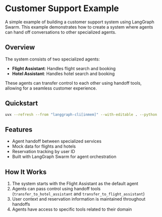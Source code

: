 # Customer Support Example

A simple example of building a customer support system using LangGraph Swarm. This example demonstrates how to create a system where agents can hand off conversations to other specialized agents.

## Overview

The system consists of two specialized agents:
- **Flight Assistant**: Handles flight search and booking
- **Hotel Assistant**: Handles hotel search and booking

These agents can transfer control to each other using handoff tools, allowing for a seamless customer experience.

## Quickstart

```bash
uvx --refresh --from "langgraph-cli[inmem]" --with-editable . --python 3.11 langgraph dev
```

## Features

- Agent handoff between specialized services
- Mock data for flights and hotels
- Reservation tracking by user ID
- Built with LangGraph Swarm for agent orchestration

## How It Works

1. The system starts with the Flight Assistant as the default agent
2. Agents can pass control using handoff tools (`transfer_to_hotel_assistant` and `transfer_to_flight_assistant`)
3. User context and reservation information is maintained throughout handoffs
4. Agents have access to specific tools related to their domain




